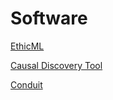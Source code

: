 # Software

[EthicML](software/ethicml.md)

[Causal Discovery Tool](software/intervene.md)

[Conduit](software/conduit.md)
